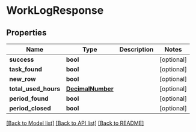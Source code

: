 # WorkLogResponse

## Properties
Name | Type | Description | Notes
------------ | ------------- | ------------- | -------------
**success** | **bool** |  | [optional] 
**task_found** | **bool** |  | [optional] 
**new_row** | **bool** |  | [optional] 
**total_used_hours** | [**DecimalNumber**](DecimalNumber.md) |  | [optional] 
**period_found** | **bool** |  | [optional] 
**period_closed** | **bool** |  | [optional] 

[[Back to Model list]](../README.md#documentation-for-models) [[Back to API list]](../README.md#documentation-for-api-endpoints) [[Back to README]](../README.md)

